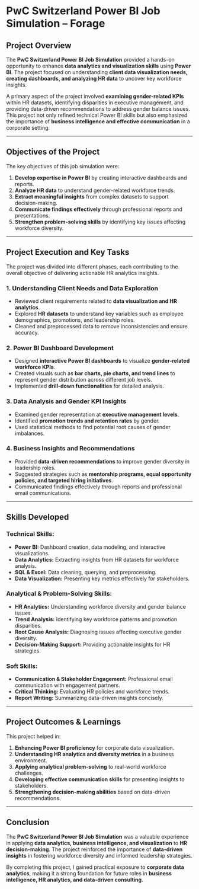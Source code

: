 # **PwC Switzerland Power BI Job Simulation – Forage**

## **Project Overview**
The **PwC Switzerland Power BI Job Simulation** provided a hands-on opportunity to enhance **data analytics and visualization skills** using **Power BI**. The project focused on understanding **client data visualization needs, creating dashboards, and analyzing HR data** to uncover key workforce insights.

A primary aspect of the project involved **examining gender-related KPIs** within HR datasets, identifying disparities in executive management, and providing data-driven recommendations to address gender balance issues. This project not only refined technical Power BI skills but also emphasized the importance of **business intelligence and effective communication** in a corporate setting.

---

## **Objectives of the Project**
The key objectives of this job simulation were:

1. **Develop expertise in Power BI** by creating interactive dashboards and reports.
2. **Analyze HR data** to understand gender-related workforce trends.
3. **Extract meaningful insights** from complex datasets to support decision-making.
4. **Communicate findings effectively** through professional reports and presentations.
5. **Strengthen problem-solving skills** by identifying key issues affecting workforce diversity.

---

## **Project Execution and Key Tasks**
The project was divided into different phases, each contributing to the overall objective of delivering actionable HR analytics insights.

### **1. Understanding Client Needs and Data Exploration**
- Reviewed client requirements related to **data visualization and HR analytics**.
- Explored **HR datasets** to understand key variables such as employee demographics, promotions, and leadership roles.
- Cleaned and preprocessed data to remove inconsistencies and ensure accuracy.

### **2. Power BI Dashboard Development**
- Designed **interactive Power BI dashboards** to visualize **gender-related workforce KPIs**.
- Created visuals such as **bar charts, pie charts, and trend lines** to represent gender distribution across different job levels.
- Implemented **drill-down functionalities** for detailed analysis.

### **3. Data Analysis and Gender KPI Insights**
- Examined gender representation at **executive management levels**.
- Identified **promotion trends and retention rates** by gender.
- Used statistical methods to find potential root causes of gender imbalances.

### **4. Business Insights and Recommendations**
- Provided **data-driven recommendations** to improve gender diversity in leadership roles.
- Suggested strategies such as **mentorship programs, equal opportunity policies, and targeted hiring initiatives**.
- Communicated findings effectively through reports and professional email communications.

---

## **Skills Developed**
### **Technical Skills:**
- **Power BI:** Dashboard creation, data modeling, and interactive visualizations.
- **Data Analytics:** Extracting insights from HR datasets for workforce analysis.
- **SQL & Excel:** Data cleaning, querying, and preprocessing.
- **Data Visualization:** Presenting key metrics effectively for stakeholders.

### **Analytical & Problem-Solving Skills:**
- **HR Analytics:** Understanding workforce diversity and gender balance issues.
- **Trend Analysis:** Identifying key workforce patterns and promotion disparities.
- **Root Cause Analysis:** Diagnosing issues affecting executive gender diversity.
- **Decision-Making Support:** Providing actionable insights for HR strategies.

### **Soft Skills:**
- **Communication & Stakeholder Engagement:** Professional email communication with engagement partners.
- **Critical Thinking:** Evaluating HR policies and workforce trends.
- **Report Writing:** Summarizing data-driven insights concisely.

---

## **Project Outcomes & Learnings**
This project helped in:

1. **Enhancing Power BI proficiency** for corporate data visualization.
2. **Understanding HR analytics and diversity metrics** in a business environment.
3. **Applying analytical problem-solving** to real-world workforce challenges.
4. **Developing effective communication skills** for presenting insights to stakeholders.
5. **Strengthening decision-making abilities** based on data-driven recommendations.

---

## **Conclusion**
The **PwC Switzerland Power BI Job Simulation** was a valuable experience in applying **data analytics, business intelligence, and visualization** to **HR decision-making**. The project reinforced the importance of **data-driven insights** in fostering workforce diversity and informed leadership strategies.

By completing this project, I gained practical exposure to **corporate data analytics**, making it a strong foundation for future roles in **business intelligence, HR analytics, and data-driven consulting**.



